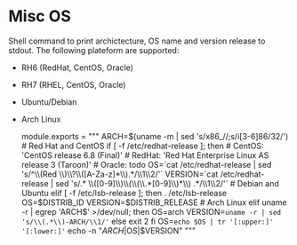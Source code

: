 
# Misc OS

Shell command to print archictecture, OS name and version release to stdout. The
following plateform are supported:

* RH6 (RedHat, CentOS, Oracle)
* RH7 (RHEL, CentOS, Oracle)
* Ubuntu/Debian
* Arch Linux

    module.exports = """
      ARCH=$(uname -m | sed 's/x86_//;s/i[3-6]86/32/')
      # Red Hat and CentOS
      if [ -f /etc/redhat-release ]; then
        # CentOS: 'CentOS release 6.8 (Final)'
        # RedHat: 'Red Hat Enterprise Linux AS release 3 (Taroon)'
        # Oracle: todo
        OS=`cat /etc/redhat-release | sed 's/^\\(Red \\)\\?\\([A-Za-z]*\\).*/\\1\\2/'`
        VERSION=`cat /etc/redhat-release | sed 's/.* \\([0-9]\\)\\(\\(\\.*[0-9]\\)*\\) .*/\\1\\2/'`
      # Debian and Ubuntu
      elif [ -f /etc/lsb-release ]; then
          . /etc/lsb-release
          OS=$DISTRIB_ID
          VERSION=$DISTRIB_RELEASE
      # Arch Linux
      elif uname -r | egrep 'ARCH$' >/dev/null; then
          OS=arch
          VERSION=`uname -r | sed 's/\\(.*\\)-ARCH/\\1/'`
      else
        exit 2
      fi
      OS=`echo $OS | tr '[:upper:]' '[:lower:]'`
      echo -n "$ARCH|$OS|$VERSION"
      """
      

